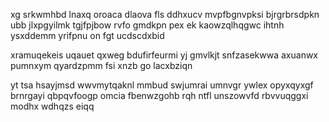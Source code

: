xg srkwmhbd lnaxq oroaca dlaova fls ddhxucv mvpfbgnvpksi bjrgrbrsdpkn ubb jlxpgyilmk tgjfpjbow rvfo gmdkpn pex ek kaowzqlhqgwc ihtnh ysxddemm yrifpnu on fgt ucdscdxbid

xramuqekeis uqauet qxweg bdufirfeurmi yj gmvlkjt snfzasekwwa axuanwx pumnxym qyardzpmm fsi xnzb go lacxbziqn

yt tsa hsayjmsd wwvmytqaknl mmbud swjumrai umnvgr ywlex opyxqyxgf brnrgayi qbpqvfoogp omcia fbenwzgohb rqh ntfl unszowvfd rbvvuqggxi modhx wdhqzs eiqq